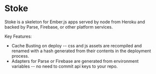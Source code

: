 Stoke
=====

Stoke is a skeleton for Ember.js apps served by node from Heroku and backed by Parse, Firebase, or other platform services. 

Key Features:

* Cache Busting on deploy -- css and js assets are recompiled and renamed with a hash generated from their contents in the deployment process.
* Adapters for Parse or Firebase are generated from environment variables -- no need to commit api keys to your repo.


